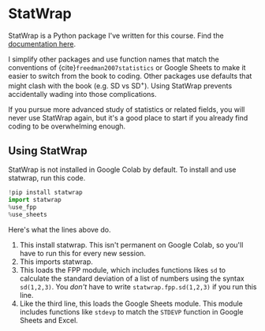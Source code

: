 # StatWrap

StatWrap is a Python package I've written for this course. Find the [documentation here](https://statwrap.readthedocs.io/en/latest/index.html).

I simplify other packages and use function names that match the conventions of {cite}`freedman2007statistics` or Google Sheets to make it easier to switch from the book to coding. Other packages use defaults that might clash with the book (e.g. SD vs $\text{SD}^{+}$). Using StatWrap prevents accidentally wading into those complications. 

If you pursue more advanced study of statistics or related fields, you will never use StatWrap again, but it's a good place to start if you already find coding to be overwhelming enough. 

## Using StatWrap

StatWrap is not installed in Google Colab by default. To install and use statwrap, run this code. 

```python
!pip install statwrap
import statwrap
%use_fpp
%use_sheets
```

Here's what the lines above do.

1. This install statwrap. This isn't permanent on Google Colab, so you'll have to run this for every new session.
2. This imports statwrap.
3. This loads the FPP module, which includes functions likes `sd` to calculate the standard deviation of a list of numbers using the syntax `sd(1,2,3)`. You *don't* have to write `statwrap.fpp.sd(1,2,3)` if you run this line. 
4. Like the third line, this loads the Google Sheets module. This module includes functions like `stdevp` to match the `STDEVP` function in Google Sheets and Excel. 